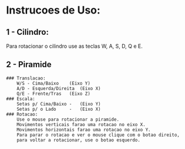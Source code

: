 # Instrucoes de Uso:

## 1 - Cilindro:
Para rotacionar o cilindro use as teclas W, A, S, D, Q e E.

## 2 - Piramide
	### Translacao:
		W/S - Cima/Baixo 	(Eixo Y)
		A/D - Esquerda/Direita  (Eixo X)
		Q/E - Frente/Tras 	(Eixo Z)
	### Escala:
		Setas p/ Cima/Baixo -   (Eixo Y)
		Setas p/ o Lado	    -   (Eixo X)
	### Rotacao:
		Use o mouse para rotacionar a piramide.
		Movimentos verticais farao uma rotacao no eixo X.
		Movimentos horizontais farao uma rotacao no eixo Y.
		Para parar o rotacao e ver o mouse clique com o botao direito,
		para voltar a rotacionar, use o botao esquerdo.
